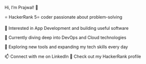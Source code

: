 Hi, I’m Prajwal! 👋

⭐ HackerRank 5⭐ coder passionate about problem-solving

👀 Interested in App Development and building useful software

🌱 Currently diving deep into DevOps and Cloud technologies

💞️ Exploring new tools and expanding my tech skills every day

📫 Connect with me on LinkedIn
🎯 Check out my HackerRank profile
